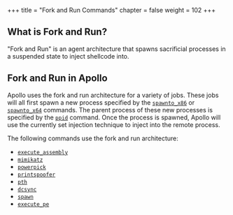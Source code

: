 +++
title = "Fork and Run Commands"
chapter = false
weight = 102
+++

## What is Fork and Run?

"Fork and Run" is an agent architecture that spawns sacrificial processes in a suspended state to inject shellcode into.

## Fork and Run in Apollo

Apollo uses the fork and run architecture for a variety of jobs. These jobs will all first spawn a new process specified by the [`spawnto_x86`](/agents/apollo/commands/spawnto_x86) or [`spawnto_x64`](/agents/apollo/commands/spawnto_x64) commands. The parent process of these new processes is specified by the [`ppid`](/agents/apollo/commands/ppid/) command. Once the process is spawned, Apollo will use the currently set injection technique to inject into the remote process.

The following commands use the fork and run architecture:

- [`execute_assembly`](/agents/apollo/commands/execute_assembly/)
- [`mimikatz`](/agents/apollo/commands/mimikatz/)
- [`powerpick`](/agents/apollo/commands/powerpick/)
- [`printspoofer`](/agents/apollo/commands/printspoofer/)
- [`pth`](/agents/apollo/commands/pth/)
- [`dcsync`](/agents/apollo/commands/pth/)
- [`spawn`](/agents/apollo/commands/spawn/)
- [`execute_pe`](/agents/apollo/commands/execute_pe/)
